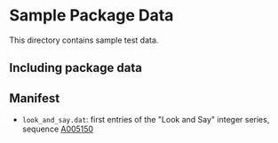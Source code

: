 # Sample Package Data

This directory contains sample test data.

## Including package data


## Manifest

* `look_and_say.dat`: first entries of the "Look and Say" integer series, sequence [A005150](https://oeis.org/A005150)
